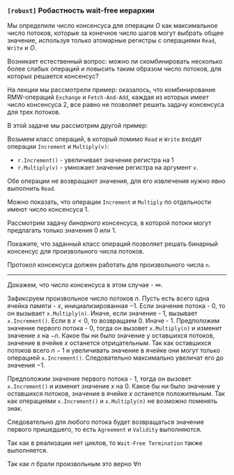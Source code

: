 ### `[robust]` Робастность wait-free иерархии

Мы определили число консенсуса для операции $`O`$ как максимальное число потоков, которые за конечное число шагов могут выбрать общее значение, используя только атомарные регистры с операциями `Read`, `Write` и $`O`$.

Возникает естественный вопрос: можно ли скомбинировать несколько более слабых операций и повысить таким образом число потоков, для которых решается консенсус?

На лекции мы рассмотрели пример: оказалось, что комбинирование RMW-операций `Exchange` и `Fetch-And-Add`, каждая из которых имеет число консенсуса 2, все равно не позволяет решить задачу консенсуса для трех потоков.

В этой задаче мы рассмотрим другой пример:

Возьмем класс операций, в который помимо `Read` и `Write` входят операции `Increment` и `Multiply(v)`:

* `r.Increment()` - увеличивает значение регистра на 1
* `r.Multiply(v)` - умножает значение регистра на аргумент `v`.
 
Обе операции не возвращают значения, для его извлечения нужно явно выполнить `Read`.

Можно показать, что операции `Increment` и `Multiply` по отдельности имеют число консенсуса 1.

Рассмотрим задачу *бинарного* консенсуса, в которой потоки могут предлагать только значения 0 или 1.

Покажите, что заданный класс операций позволяет решать бинарный консенсус для произвольного числа потоков.

Протокол консенсуса должен работать для произвольного числа `n`.

---

Докажем, что число консенсуса в этом случае - $`\infty`$.

Зафиксруем произвольное число потоков $`n`$.
Пусть есть всего одна ячейка памяти - $`x`$, инициализированная $`-1`$.
Если значение потока - 0, то он вызывает `x.Multiply(n)`. Иначе, если значение - 1, вызывает `x.Increment()`.
Если в $`x < 0`$, то возвращаем 0. Иначе - 1.
Предположим значение первого потока - 0, тогда он вызовет `x.Multiply(n)` и изменит значение $`x`$ на $`-n`$. Какое бы ни было значение у оставшихся потоков, значение в ячейке $`x`$ останется отрицательным. Так как оставшихся потоков всего $`n-1`$ и увеличивать значение в ячейке они могут только операцией `x.Increment()`. Следовательно максимально увеличат его до значения $`-1`$.

Предположим значение первого потока - 1, тогда он вызовет `x.Increment()` и изменит значение $`x`$ на $`0`$. Какое бы ни было значение у оставшихся потоков, значение в ячейке $`x`$ останется положитеьным. Так как операциями `x.Increment()` и `x.Multiply(n)` не возможно поменять знак.

Следовательно для любого потока будет возвращаться значение первого пришедшего, то есть `Agreement` и `Validity` выполняются.

Так как в реализации нет циклов, то `Wait-Free Termination` также выполняется.

Так как $`n`$ брали произвольным это верно $`\forall{n}`$
